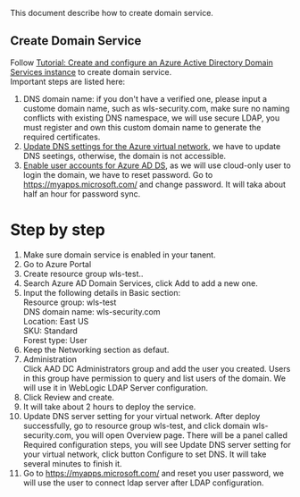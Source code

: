 This document describe how to create domain service.  

## Create Domain Service
Follow [Tutorial: Create and configure an Azure Active Directory Domain Services instance](https://docs.microsoft.com/en-us/azure/active-directory-domain-services/tutorial-create-instance) to create domain service.  
Important steps are listed here:  
1. DNS domain name: if you don't have a verified one, please input a custome domain name, such as wls-security.com, make sure no naming conflicts with existing DNS namespace, we will use secure LDAP, you must register and own this custom domain name to generate the required certificates.  
2. [Update DNS settings for the Azure virtual network](https://docs.microsoft.com/en-us/azure/active-directory-domain-services/tutorial-create-instance#update-dns-settings-for-the-azure-virtual-network), we have to update DNS seetings, otherwise, the domain is not accessible.  
3. [Enable user accounts for Azure AD DS](https://docs.microsoft.com/en-us/azure/active-directory-domain-services/tutorial-create-instance#enable-user-accounts-for-azure-ad-ds), as we will use cloud-only user to login the domain, we have to reset password. Go to https://myapps.microsoft.com/ and change password. It will taka about half an hour for password sync.  

# Step by step  
1. Make sure domain service is enabled in your tanent.  
2. Go to Azure Portal  
3. Create resource group wls-test..
4. Search Azure AD Domain Services, click Add to add a new one.  
5. Input the following details in Basic section:  
   Resource group: wls-test  
   DNS domain name: wls-security.com  
   Location: East US  
   SKU: Standard  
   Forest type: User  
6. Keep the Networking section as defaut.  
7. Administration  
   Click AAD DC Administrators group and add the user you created. Users in this group have permission to query and list users of the domain. We will use it in WebLogic LDAP Server configuration.  
8. Click Review and create.  
9. It will take about 2 hours to deploy the service.  
10. Update DNS server setting for your virtual network. After deploy successfully, go to resource group wls-test, and click domain wls-security.com, you will open Overview page. There will be a panel called Required configuration steps, you will see Update DNS server setting for your virtual network, click button Configure to set DNS. It will take several minutes to finish it.  
11. Go to https://myapps.microsoft.com/ and reset you user password, we will use the user to connect ldap server after LDAP configuration.  


